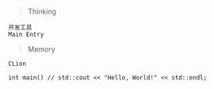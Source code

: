 > Thinking

```
开发工具
Main Entry
```

> Memory

```
CLion

int main() // std::cout << "Hello, World!" << std::endl;

```

